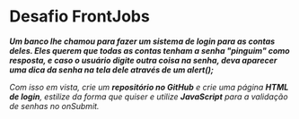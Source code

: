 <h1> Desafio FrontJobs</h1> 


<b><i>Um banco lhe chamou para fazer um sistema de login para as contas deles. Eles querem que todas as contas tenham a senha "pinguim" como resposta, e caso o usuário digite outra coisa na senha, deva aparecer uma dica da senha na tela dele através de um alert();</i></b>

<i>Com isso em vista, crie um <b>repositório no GitHub</b> e crie uma página <b>HTML de login</b>, estilize da forma que quiser e utilize <b>JavaScript</b> para a validação de senhas no onSubmit.</i>
